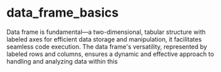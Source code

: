 # data_frame_basics
 Data frame is fundamental—a two-dimensional, tabular structure with labeled axes for efficient data storage and manipulation, it facilitates seamless code execution. The data frame's versatility, represented by labeled rows and columns, ensures a dynamic and effective approach to handling and analyzing data within this 
